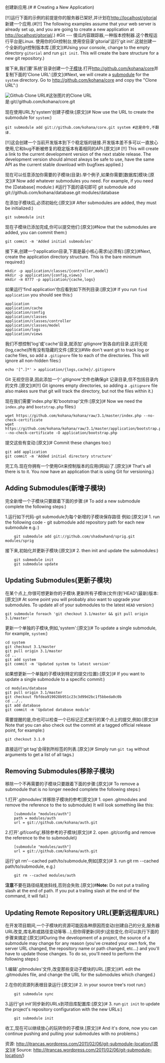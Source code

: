 创建新应用.(# # Creating a New Application)

[!!]运行下面的示例的前提是你的服务器已架好,并计划在<http://localhost/gitorial>新建一个应用.(#[!!] The following examples assume that your web server is already set up, and you are going to create a new application at <http://localhost/gitorial/>.)
#Git --- 傻瓜内容跟踪器,一种版本控制器.这个教程运行平台是Linux.
使用你的Git控制台,使用空目录'gitorial'运行'git init'.这就创建一个全新的git控制版本库.[原文](#Using your console, change to the empty directory `gitorial` and run `git init`. This will create the bare structure for a new git repository.)

接下来,我们要'系统'目录创建一个[子模块](http://www.kernel.org/pub/software/scm/git/docs/git-submodule.html).打开<http://github.com/kohana/core>并复制下面的'Clone URL':[原文](#Next, we will create a [submodule](http://www.kernel.org/pub/software/scm/git/docs/git-submodule.html) for the `system` directory. Go to <http://github.com/kohana/core> and copy the "Clone URL":)

![Github Clone URL](http://img.skitch.com/20091019-rud5mmqbf776jwua6hx9nm1n.png)#这张图片的Clone URL是:git//github.com/kohana/core.git

现在使用URL为'system'创建子模块:[原文](# Now use the URL to create the submodule for `system`:)

    git submodule add git://github.com/kohana/core.git system #这是命令,不翻译.

[!!]这会创建一个当前开发版本到下个稳定版的链接.开发版本差不多可以一直放心使用,它和bug不断被修复的稳定版本有着相同的API.[原文](# [!!] This will create a link to the current development version of the next stable release. The development version should almost always be safe to use, have the same API as the current stable download with bugfixes applied.)

现在可以任意添加你需要的子模块(目录).举个例子,如果你需要[数据库]模块:[原文](# Now add whatever submodules you need. For example, if you need the [Database] module:)
#运行下面的语句即可
    git submodule add git://github.com/kohana/database.git modules/database

在添加子模块后,必须初始化:[原文](# After submodules are added, they must be initialized:)

    git submodule init

现在子模块已添加完成,你可以提交他们:[原文](#Now that the submodules are added, you can commit them:)

    git commit -m 'Added initial submodules'

接下来,创建一个application目录,下面是最小核心需求(必须有):[原文](#Next, create the application directory structure. This is the bare minimum required:)

    mkdir -p application/classes/{controller,model}
    mkdir -p application/{config,views}
    mkdir -m 0777 -p application/{cache,logs}

如果运行'find application'你应看到如下所列目录:[原文](# If you run `find application` you should see this:)

    application
    application/cache
    application/config
    application/classes
    application/classes/controller
    application/classes/model
    application/logs
    application/views

我们不想控制'log'或'cache'目录,就添加'.gitignore'到各自的目录.这将无视(log,cache)所有没有隐藏的文件:[原文](#We don't want git to track log or cache files, so add a `.gitignore` file to each of the directories. This will ignore all non-hidden files:)

    echo '[^.]*' > application/{logs,cache}/.gitignore

Git 无视空目录,因此添加一个'.gitignore'文件也确保git 记录目录,但不包括目录内的文件.[原文](#[!!] Git ignores empty directories, so adding a `.gitignore` file also makes sure that git will track the directory, but not the files within it.)

现在我们需要'index.php'和'bootstrap'文件:[原文](# Now we need the `index.php` and `bootstrap.php` files:)

    wget https://github.com/kohana/kohana/raw/3.1/master/index.php --no-check-certificate
    wget https://github.com/kohana/kohana/raw/3.1/master/application/bootstrap.php --no-check-certificate -O application/bootstrap.php

提交这些有变动:[原文](# Commit these changes too:)

    git add application
    git commit -m 'Added initial directory structure'

完工鸟.现在你拥有一个使用Git来控制版本的应用(网站)了.[原文](# That's all there is to it. You now have an application that is using Git for versioning.)

## Adding Submodules(新增子模块)
完全新增一个子模块只要跟着下面的步骤:(# To add a new submodule complete the following steps:)

1.运行如下代码-git submodule为每个新增的子模块保存路径 例如:[原文](# 1. run the following code - git submodule add repository path for each new submodule e.g.:)

        git submodule add git://github.com/shadowhand/sprig.git modules/sprig

接下来,初始化并更新子模块:[原文](# 2. then init and update the submodules:)

        git submodule init
        git submodule update

## Updating Submodules(更新子模块)

在某个点上,你很可想更新你的子模块.更新所有子模块(文件)到'HEAD'(最新)版本:[原文](# At some point you will probably also want to upgrade your submodules. To update all of your submodules to the latest `HEAD` version:)

    git submodule foreach 'git checkout 3.1/master && git pull origin 3.1/master'

更新一个单独的子模块,例如,'system':[原文](# To update a single submodule, for example, `system`:)

    cd system
    git checkout 3.1/master
    git pull origin 3.1/master
    cd ..
    git add system
    git commit -m 'Updated system to latest version'

如果想更新一个单独的子模块到特定的提交(位置):[原文](# If you want to update a single submodule to a specific commit:)

    cd modules/database
    git pull origin 3.1/master
    git checkout fbfdea919028b951c23c3d99d2bc1f5bbeda0c0b
    cd ../..
    git add database
    git commit -m 'Updated database module'

需要提醒的是,你也可以检查一个已标记正式发行的某个点上的提交,例如:[原文](# Note that you can also check out the commit at a tagged official release point, for example:)

    git checkout 3.1.0

直接运行'git tag'会得到所标签的列表.[原文](# Simply run `git tag` without arguments to get a list of all tags.)

## Removing Submodules(移除子模块)
移除一个不再需要的子模块只要跟着下面的步骤:[原文](# To remove a submodule that is no longer needed complete the following steps:)

1.打开'.gitmodules'并移除子模块的参考[原文](# 1. open .gitmodules and remove the reference to the to submodule)
    It will look something like this:

        [submodule "modules/auth"]
        path = modules/auth
        url = git://github.com/kohana/auth.git

2.打开'.gif/config',移除参考的子模块[原文](# 2. open .git/config and remove the reference to the to submodule\\)

        [submodule "modules/auth"]
        url = git://github.com/kohana/auth.git

运行'git rm'--cached path/to/submodule,例如[原文](# 3. run git rm --cached path/to/submodule, e.g.)

        git rm --cached modules/auth

**注意**不要在路径结尾放斜线,否则会失败.[原文](#**Note:** Do not put a trailing slash at the end of path. If you put a trailing slash at the end of the command, it will fail.)

## Updating Remote Repository URL(更新远程库URL)

在开发项目期间,一个子模块的资源可能因各种原因而变动(创建自己的分支,服务器URL改变,库名称或路径变动等等...),但你得更新(同步)这些变化.你可以执行下面的步骤来搞定:[原文](#During the development of a project, the source of a submodule may change for any reason (you've created your own fork, the server URL changed, the repository name or path changed, etc...) and you'll have to update those changes. To do so, you'll need to perform the following steps:)

1.编辑'.gitmodules'文件,改变那些变动子模块的URL.[原文](#1. edit the .gitmodules file, and change the URL for the submodules which changed.)

2.在你的资源列表根目录运行:[原文](# 2. in your source tree's root run:)

		git submodule sync

3.运行'git init'同步新的URLs到项目库配置库:[原文](# 3. run `git init` to update the project's repository configuration with the new URLs:)

		git submodule init

收工,现在可以继续放心的玩转你的子模块.[原文](# And it's done, now you can continue pushing and pulling your submodules with no problems.)

资源: http://jtrancas.wordpress.com/2011/02/06/git-submodule-location/[原文](# Source: http://jtrancas.wordpress.com/2011/02/06/git-submodule-location/)
